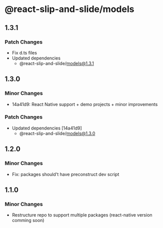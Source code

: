 # @react-slip-and-slide/models

## 1.3.1

### Patch Changes

- Fix d.ts files
- Updated dependencies
  - @react-slip-and-slide/models@1.3.1

## 1.3.0

### Minor Changes

- 14a41d9: React Native support + demo projects + minor improvements

### Patch Changes

- Updated dependencies [14a41d9]
  - @react-slip-and-slide/models@1.3.0

## 1.2.0

### Minor Changes

- Fix: packages should't have preconstruct dev script

## 1.1.0

### Minor Changes

- Restructure repo to support multiple packages (react-native version comming soon)
